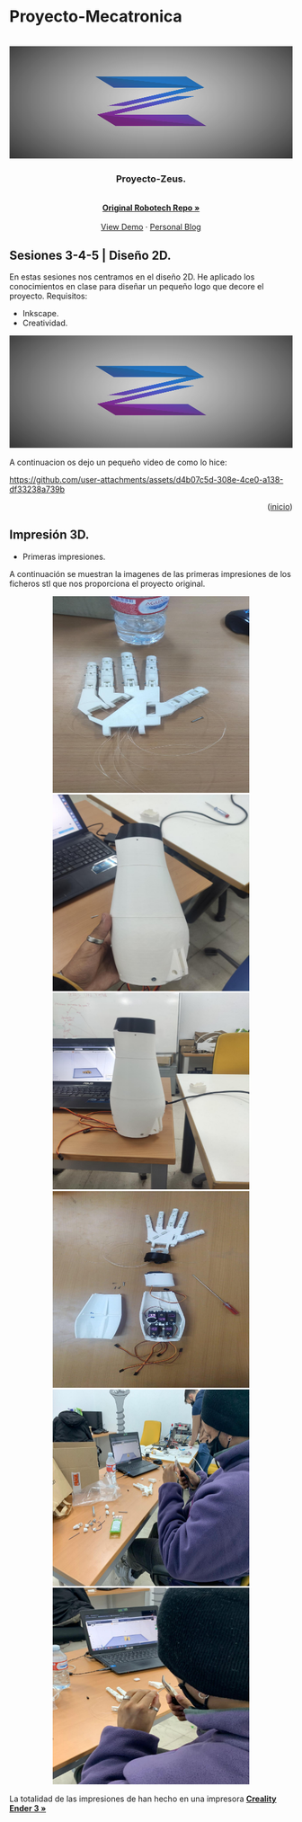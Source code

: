 <!-- Improved compatibility of back to top link: See: https://github.com/othneildrew/Best-README-Template/pull/73 -->
<a id="readme-top"></a>
<!--
*** Thanks for checking out the Best-README-Template. If you have a suggestion
*** that would make this better, please fork the repo and create a pull request
*** or simply open an issue with the tag "enhancement".
*** Don't forget to give the project a star!
*** Thanks again! Now go create something AMAZING! :D
-->



<!-- PROJECT SHIELDS -->
<!--
*** I'm using markdown "reference style" links for readability.
*** Reference links are enclosed in brackets [ ] instead of parentheses ( ).
*** See the bottom of this document for the declaration of the reference variables
*** for contributors-url, forks-url, etc. This is an optional, concise syntax you may use.
*** https://www.markdownguide.org/basic-syntax/#reference-style-links
-->


# Proyecto-Mecatronica 

<!-- [![Contributors][contributors-shield]][contributors-url]
[![Forks][forks-shield]][forks-url]
[![Stargazers][stars-shield]][stars-url]
[![Issues][issues-shield]][issues-url]
[![MIT License][license-shield]][license-url]
[![LinkedIn][linkedin-shield]][linkedin-url]

 -->


<!-- PROJECT LOGO -->
<br />
<div align="center">
  <a href="https://github.com/othneildrew/Best-README-Template">
    <img src="images/logo_con_fondo.png" alt="Logo" width="650" height="200">
  </a>

  <h3 align="center">Proyecto-Zeus.</h3>

  <p align="center">
    <br />
    <a href="https://github.com/RoboTech-URJC/Mano-Zeus.git"><strong>Original Robotech Repo »</strong></a>
    <br />
    <br />
    <a href="https://github.com/othneildrew/Best-README-Template">View Demo</a>
    ·
    <a href="https://github.com/othneildrew/Best-README-Template/issues/new?labels=bug&template=bug-report---.md">Personal Blog</a>
  </p>
</div>


## Sesiones 3-4-5 | Diseño 2D.

En estas sesiones nos centramos en el diseño 2D. He aplicado los conocimientos en clase para diseñar un pequeño logo que decore el proyecto.
Requisitos:
* Inkscape.
* Creatividad.

<div align="center">
  <a>
    <img src="images/logo_con_fondo.png" alt="Logo" width="650" height="200">
  </a>

</div>

A continuacion os dejo un pequeño video de como lo hice: 


https://github.com/user-attachments/assets/d4b07c5d-308e-4ce0-a138-df33238a739b


<p align="right">(<a href="#readme-top">inicio</a>)</p>

## Impresión 3D.

* Primeras impresiones.


A continuación se muestran la imagenes de las primeras impresiones de los ficheros stl que nos proporciona el proyecto original.
<div align="center">
  <a>
    <img src="images/Mano.jpeg" alt="Logo" width="350" height="350">
  </a>
 <a>
    <img src="images/Antebrazo.jpeg" alt="Logo" width="350" height="350">
  </a>
 <a>
    <img src="images/Antebrazo2.jpeg" alt="Logo" width="350" height="350">
  </a>
 <a>
    <img src="images/Brazo.jpeg" alt="Logo" width="350" height="350">
  </a>
  <a>
    <img src="images/f1.jpeg" alt="Logo" width="350" height="350">
  </a>
  <a>
    <img src="images/f2.jpeg" alt="Logo" width="350" height="350">
  </a>

</div>

La totalidad de las impresiones de han hecho en una impresora <a href="https://www.creality.com/es/products/ender-3-3d-printer"><strong>Creality Ender 3 »</strong></a>




